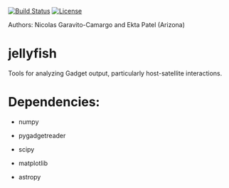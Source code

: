 [![Build Status](https://travis-ci.org/Besla-Team/jellyfish.svg?branch=master)](https://travis-ci.org/Besla-Team/jellyfish)
[![License](http://img.shields.io/badge/license-MIT-blue.svg?style=flat)](https://github.com/Besla-Team/jellyfish/blob/master/LICENSE)

Authors: Nicolas Garavito-Camargo and Ekta Patel (Arizona)

# jellyfish
Tools for analyzing Gadget output, particularly host-satellite interactions. 

# Dependencies:
- numpy

- pygadgetreader

- scipy

- matplotlib

- astropy

